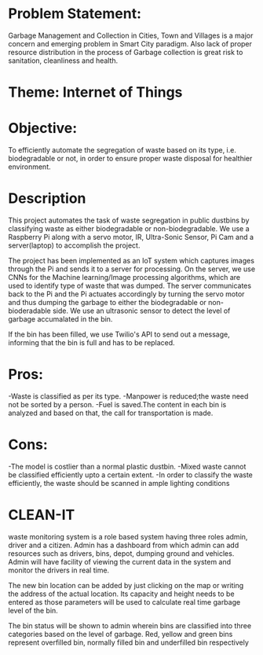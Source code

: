 # Problem Statement:
Garbage Management and Collection in Cities, Town and Villages is a major concern and emerging problem in Smart City paradigm. Also lack of proper resource distribution in the process of Garbage collection is great risk to sanitation, cleanliness and health. 
# Theme: Internet of Things
# Objective:
To efficiently automate the segregation of waste based on its type, i.e. biodegradable or not, in order to ensure proper waste disposal for healthier environment.
# Description
This project automates the task of waste segregation in public dustbins by classifying waste as either biodegradable or non-biodegradable. We use a Raspberry Pi along with a servo motor, IR, Ultra-Sonic Sensor, Pi Cam and a server(laptop) to accomplish the project.

The project has been implemented as an IoT system which captures images through the Pi and sends it to a server for processing. On the server, we use CNNs for the Machine learning/Image processing algorithms, which are used to identify type of waste that was dumped. The server communicates back to the Pi and the Pi actuates accordingly by turning the servo motor and thus dumping the garbage to either the biodegradable or non-bioderadable side. We use an ultrasonic sensor to detect the level of garbage accumalated in the bin.

If the bin has been filled, we use Twilio's API to send out a message, informing that the bin is full and has to be replaced.
# Pros:
-Waste is classified as per its type. -Manpower is reduced;the waste need not be sorted by a person. -Fuel is saved.The content in each bin is analyzed and based on that, the call for transportation is made.
# Cons:
-The model is costlier than a normal plastic dustbin. -Mixed waste cannot be classified efficiently upto a certain extent. -In order to classify the waste efficiently, the waste should be scanned in ample lighting conditions
# CLEAN-IT
 waste monitoring system is a role based system having three roles admin, driver and a citizen. Admin has a dashboard from which admin can add resources such as drivers, bins, depot, dumping ground and vehicles. Admin will have facility of viewing the current data in the system and monitor the drivers in real time.
 
 The new bin location can be added by just clicking on the map or writing the address of the actual location. Its capacity and height needs to be entered as those parameters will be used to calculate real time garbage level of the bin.
 
 The bin status will be shown to admin wherein bins are classified into three categories based on the level of garbage. Red, yellow and green bins represent overfilled bin, normally filled bin and underfilled bin respectively
 
